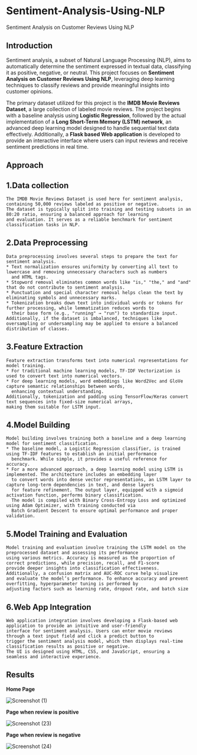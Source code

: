 # Sentiment-Analysis-Using-NLP
Sentiment Analysis on Customer Reviews Using NLP

## Introduction
  Sentiment analysis, a subset of Natural Language Processing (NLP), aims to automatically determine the sentiment expressed in textual data, classifying it as positive, negative, or neutral. This project focuses    on **Sentiment Analysis on Customer Reviews Using NLP**, leveraging deep learning techniques to classify reviews and provide meaningful insights into customer opinions.

  The primary dataset utilized for this project is the **IMDB Movie Reviews Dataset**, a large collection of labeled movie reviews. The project begins with a baseline analysis using **Logistic Regression**,          followed by the actual implementation of a **Long Short-Term Memory (LSTM) network**, an advanced deep learning model designed to handle sequential text data effectively. Additionally, a **Flask based Web application** is developed to provide an interactive interface where users can input reviews and receive sentiment predictions in real time.

## Approach
  ## 1.Data collection
    The IMDB Movie Reviews Dataset is used here for sentiment analysis, containing 50,000 reviews labeled as positive or negative.
    The dataset is typically split into training and testing subsets in an 80:20 ratio, ensuring a balanced approach for learning
    and evaluation. It serves as a reliable benchmark for sentiment classification tasks in NLP.
  ## 2.Data Preprocessing
    Data preprocessing involves several steps to prepare the text for sentiment analysis. 
    * Text normalization ensures uniformity by converting all text to lowercase and removing unnecessary characters such as numbers
      and HTML tags. 
    * Stopword removal eliminates common words like "is," "the," and "and" that do not contribute to sentiment analysis.
    * Punctuation and special character removal helps clean the text by eliminating symbols and unnecessary marks.
    * Tokenization breaks down text into individual words or tokens for further processing, while lemmatization reduces words to
      their base form (e.g., "running" → "run") to standardize input. 
    Additionally, if the dataset is imbalanced, techniques like oversampling or undersampling may be applied to ensure a balanced
    distribution of classes.
  ## 3.Feature Extraction
    Feature extraction transforms text into numerical representations for model training. 
    * For traditional machine learning models, TF-IDF Vectorization is used to convert text into numerical vectors. 
    * For deep learning models, word embeddings like Word2Vec and GloVe capture semantic relationships between words, 
      enhancing contextual understanding. 
    Additionally, tokenization and padding using TensorFlow/Keras convert text sequences into fixed-size numerical arrays, 
    making them suitable for LSTM input.
  ## 4.Model Building
    Model building involves training both a baseline and a deep learning model for sentiment classification. 
    * The baseline model, a Logistic Regression classifier, is trained using TF-IDF features to establish an initial performance 
      benchmark. While simple, it provides a useful reference for accuracy.
    * For a more advanced approach, a deep learning model using LSTM is implemented. The architecture includes an embedding layer
      to convert words into dense vector representations, an LSTM layer to capture long-term dependencies in text, and dense layers
      for feature refinement. The output layer, equipped with a sigmoid activation function, performs binary classification. 
      The model is compiled with Binary Cross-Entropy Loss and optimized using Adam Optimizer, with training conducted via
      Batch Gradient Descent to ensure optimal performance and proper validation.
  ## 5.Model Training and Evaluation
    Model training and evaluation involve training the LSTM model on the preprocessed dataset and assessing its performance 
    using various metrics. Accuracy is measured as the proportion of correct predictions, while precision, recall, and F1-score
    provide deeper insights into classification effectiveness. Additionally, a confusion matrix and AUC-ROC curve help visualize 
    and evaluate the model’s performance. To enhance accuracy and prevent overfitting, hyperparameter tuning is performed by 
    adjusting factors such as learning rate, dropout rate, and batch size
  ## 6.Web App Integration
    Web application integration involves developing a Flask-based web application to provide an intuitive and user-friendly 
    interface for sentiment analysis. Users can enter movie reviews through a text input field and click a predict button to 
    trigger the sentiment analysis model, which then displays real-time classification results as positive or negative. 
    The UI is designed using HTML, CSS, and JavaScript, ensuring a seamless and interactive experience.
## Results
  **Home Page**
  
  ![Screenshot (1)](https://github.com/user-attachments/assets/6672321c-6189-44e6-a236-a999c6ce20a6)

  **Page when review is positive**
  
  ![Screenshot (23)](https://github.com/user-attachments/assets/cb719f5f-24fd-41a4-97fe-6ce66fc3ddef)

  **Page when review is negative**
  
  ![Screenshot (24)](https://github.com/user-attachments/assets/c3ead7f9-4901-41f4-b580-cb7958b00780)



